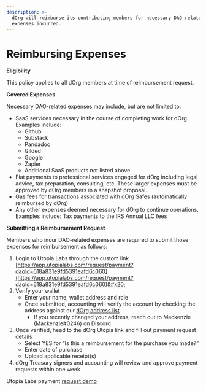 ```yaml
---
description: >-
  dOrg will reimburse its contributing members for necessary DAO-related
  expenses incurred.
---
```


# Reimbursing Expenses

**Eligibility**

This policy applies to all dOrg members at time of reimbursement request.

**Covered Expenses**

Necessary DAO-related expenses may include, but are not limited to:

* SaaS services necessary in the course of completing work for dOrg. Examples include:
  * Github&#x20;
  * Substack&#x20;
  * Pandadoc&#x20;
  * Gilded&#x20;
  * Google&#x20;
  * Zapier&#x20;
  * Additional SaaS products not listed above&#x20;
* Fiat payments to professional services engaged for dOrg including legal advice, tax preparation, consulting, etc. These larger expenses must be approved by dOrg members in a snapshot proposal.&#x20;
* Gas fees for transactions associated with dOrg Safes (automatically reimbursed by dOrg)
* Any other expenses deemed necessary for dOrg to continue operations. Examples include: Tax payments to the IRS Annual LLC fees

**Submitting a Reimbursement Request**

Members who incur DAO-related expenses are required to submit those expenses for reimbursement as follows:&#x20;

1. Login to Utopia Labs through the custom link [https://app.utopialabs.com/request/payment?daoId=618a831e9fd5391eafd6c060](https://app.utopialabs.com/request/payment?daoId=618a831e9fd5391eafd6c060)&#x20;
2. Verify your wallet
   * Enter your name, wallet address and role&#x20;
   * Once submitted, accounting will verify the account by checking the address against our [dOrg address list](https://docs.google.com/spreadsheets/d/1wxRpk0e4TQN5YJJwjrzMY5U4Txns9OgDinzkWlr5E5g/edit?usp=sharing)
     * If you recently changed your address, reach out to Mackenzie (Mackenzie#0246) on Discord&#x20;
3. Once verified, head to the dOrg Utopia link and fill out payment request details&#x20;
   * Select YES for “Is this a reimbursement for the purchase you made?”&#x20;
   * Enter date of purchase&#x20;
   * Upload applicable receipt(s)&#x20;
4. dOrg Treasury signers and accounting will review and approve payment requests within one week

Utopia Labs payment [request demo](https://www.loom.com/share/183702bebd6c4c818969e532b315886a)

